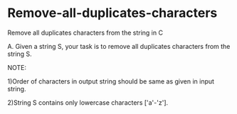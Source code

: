 # Remove-all-duplicates-characters
Remove all duplicates characters from the string in C

A. Given a string S, your task is to remove all duplicates characters from the string S.

NOTE:

1)Order of characters in output string should be same as given in input string.

2)String S contains only lowercase characters ['a'-'z'].

